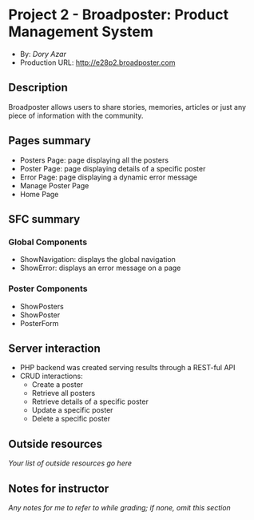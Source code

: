 # Project 2 - Broadposter: Product Management System
+ By: *Dory Azar*
+ Production URL: <http://e28p2.broadposter.com>

## Description

Broadposter allows users to share stories, memories, articles or just any piece of information with the community.


## Pages summary
+ Posters Page: page displaying all the posters
+ Poster Page: page displaying details of a specific poster
+ Error Page: page displaying a dynamic error message
+ Manage Poster Page 
+ Home Page


## SFC summary

### Global Components
+ ShowNavigation: displays the global navigation
+ ShowError: displays an error message on a page

### Poster Components
+ ShowPosters
+ ShowPoster
+ PosterForm
  
## Server interaction
+ PHP backend was created serving results through a REST-ful API
+ CRUD interactions:
	+ Create a poster
	+ Retrieve all posters
	+ Retrieve details of a specific poster
	+ Update a specific poster
	+ Delete a specific poster

## Outside resources
*Your list of outside resources go here*

## Notes for instructor
*Any notes for me to refer to while grading; if none, omit this section*
